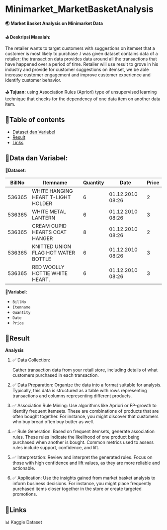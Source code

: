 # Minimarket_MarketBasketAnalysis

**🌏 Market Basket Analysis on Minimarket Data**

**⛳ Deskripsi Masalah:**

The retailer wants to target customers with suggestions on itemset that a customer is most likely to purchase .I was given dataset contains data of a retailer; the transaction data provides data around all the transactions that have happened over a period of time. Retailer will use result to grove in his industry and provide for customer suggestions on itemset, we be able increase customer engagement and improve customer experience and identify customer behavior.

**⛳ Tujuan:**
using Association Rules (Apriori) type of unsupervised learning technique that checks for the dependency of one data item on another data item.


## 📌Table of contents
- [Dataset dan Variabel]()
- [Result]()
- [Links]()

## 🧵Data dan Variabel:

**📒Dataset:**

| BillNo | Itemname                            | Quantity | Date             | Price |
| ------ | ----------------------------------- | -------- | ---------------- | ----- |
| 536365 | WHITE HANGING HEART T-LIGHT HOLDER  | 6        | 01.12.2010 08:26 | 2     |
| 536365 | WHITE METAL LANTERN                 | 6        | 01.12.2010 08:26 | 3     |
| 536365 | CREAM CUPID HEARTS COAT HANGER      | 8        | 01.12.2010 08:26 | 2     |
| 536365 | KNITTED UNION FLAG HOT WATER BOTTLE | 6        | 01.12.2010 08:26 | 3     |
| 536365 | RED WOOLLY HOTTIE WHITE HEART.      | 6        | 01.12.2010 08:26 | 3     |

**📒Variabel:**

- `BillNo`
- `Itemname`
- `Quantity`
- `Date`
- `Price` 

## 🧵Result

**Analysis**
1. ✅ Data Collection: 

    Gather transaction data from your retail store, including details of what customers purchased in each transaction.

2. ✅ Data Preparation: 
    Organize the data into a format suitable for analysis. Typically, this data is structured as a table with rows representing transactions and columns representing different products.

3. ✅ Association Rule Mining: 
    Use algorithms like Apriori or FP-growth to identify frequent itemsets. These are combinations of products that are often bought together. For instance, you might discover that customers who buy bread often buy butter as well.

4. ✅ Rule Generation: 
    Based on frequent itemsets, generate association rules. These rules indicate the likelihood of one product being purchased when another is bought. Common metrics used to assess rules include support, confidence, and lift.

5. ✅ Interpretation: 
    Review and interpret the generated rules. Focus on those with high confidence and lift values, as they are more reliable and actionable.

6. ✅ Application: 
    Use the insights gained from market basket analysis to inform business decisions. For instance, you might place frequently purchased items closer together in the store or create targeted promotions.


## 🧵Links

📊 Kaggle Dataset


